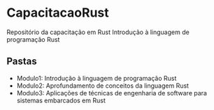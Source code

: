 # CapacitacaoRust

Repositório da capacitação em Rust
Introdução à linguagem de programação Rust
    
## Pastas

- Modulo1: Introdução à linguagem de programação Rust
- Modulo2: Aprofundamento de conceitos da linguagem Rust
- Modulo3: Aplicações de técnicas de engenharia de software para sistemas embarcados em Rust
